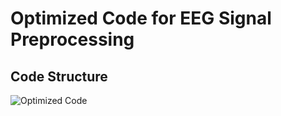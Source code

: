 # Optimized Code for EEG Signal Preprocessing

## Code Structure
![Optimized Code](https://github.com/user-attachments/assets/aa658b9a-9e24-4dc0-81ea-0ee8fe4a5174)
